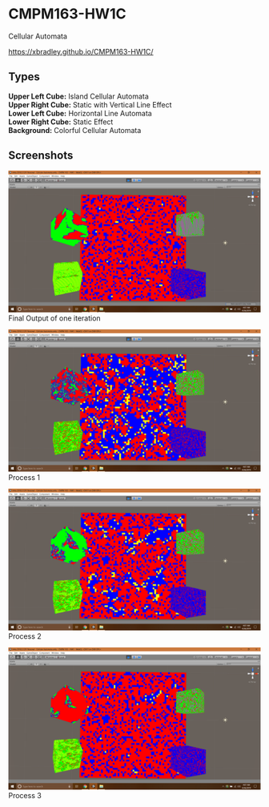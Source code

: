 # CMPM163-HW1C
Cellular Automata

https://xbradley.github.io/CMPM163-HW1C/

## Types
__Upper Left Cube:__  Island Cellular Automata <br/>
__Upper Right Cube:__ Static with Vertical Line Effect <br/>
__Lower Left Cube:__  Horizontal Line Automata <br/>
__Lower Right Cube:__ Static Effect  <br/>
__Background:__       Colorful Cellular Automata <br/>


## Screenshots
![Final](Screenshots/cellularAutomata.png)
Final Output of one iteration

![P1](Screenshots/cellularAutomataP1.png)
Process 1

![P2](Screenshots/cellularAutomataP2.png)
Process 2

![P3](Screenshots/cellularAutomataP3.png)
Process 3
